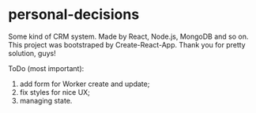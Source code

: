 # personal-decisions
Some kind of CRM system. Made by React, Node.js, MongoDB and so on.
This project was bootstraped by Create-React-App. Thank you for pretty solution, guys!

ToDo (most important):
1. add form for Worker create and update;
2. fix styles for nice UX;
3. managing state.
